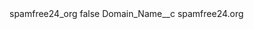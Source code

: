 <?xml version="1.0" encoding="UTF-8"?>
<CustomMetadata xmlns="http://soap.sforce.com/2006/04/metadata" xmlns:xsi="http://www.w3.org/2001/XMLSchema-instance" xmlns:xsd="http://www.w3.org/2001/XMLSchema">
    <label>spamfree24_org</label>
    <protected>false</protected>
    <values>
        <field>Domain_Name__c</field>
        <value xsi:type="xsd:string">spamfree24.org</value>
    </values>
</CustomMetadata>
